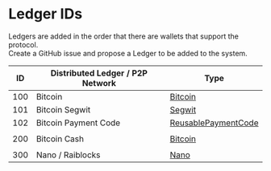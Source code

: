 # Ledger IDs

Ledgers are added in the order that there are wallets that support the protocol.  
Create a GitHub issue and propose a Ledger to be added to the system.

| ID | Distributed Ledger / P2P Network | Type                                                 |
| -- | -------------------------------- | ----                                                 |
| 100  | Bitcoin                          | [Bitcoin](/Types/Bitcoin.md)                         |
| 101  | Bitcoin Segwit                   | [Segwit](/Types/Segwit.md)                           |
| 102  | Bitcoin Payment Code             | [ReusablePaymentCode](/Types/ReusablePaymentCode.md) |
|      |                                  |                                                      |
| 200  | Bitcoin Cash                     | [Bitcoin](/Types/Bitcoin.md)                         |
|      |                                  |                                                      |
| 300  | Nano / Raiblocks                 | [Nano](/Types/Nano.md)                               |
